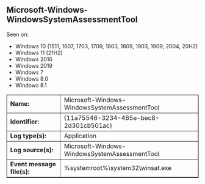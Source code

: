 ## Microsoft-Windows-WindowsSystemAssessmentTool

Seen on:
* Windows 10 (1511, 1607, 1703, 1709, 1803, 1809, 1903, 1909, 2004, 20H2)
* Windows 11 (21H2)
* Windows 2016
* Windows 2019
* Windows 7
* Windows 8.0
* Windows 8.1

<table border="1" class="docutils">
  <tbody>
    <tr>
      <td><b>Name:</b></td>
      <td>Microsoft-Windows-WindowsSystemAssessmentTool</td>
    </tr>
    <tr>
      <td><b>Identifier:</b></td>
      <td>{11a75546-3234-465e-bec8-2d301cb501ac}</td>
    </tr>
    <tr>
      <td><b>Log type(s):</b></td>
      <td>Application</td>
    </tr>
    <tr>
      <td><b>Log source(s):</b></td>
      <td>Microsoft-Windows-WindowsSystemAssessmentTool</td>
    </tr>
    <tr>
      <td><b>Event message file(s):</b></td>
      <td>%systemroot%\system32\winsat.exe</td>
    </tr>
  </tbody>
</table>

&nbsp;

